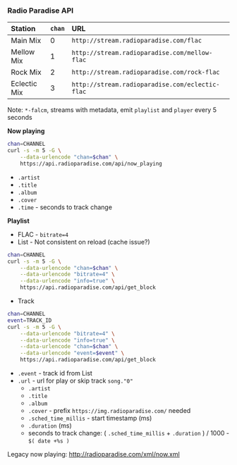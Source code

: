### Radio Paradise API 

| Station      | `chan` | URL                                             |
| :----------- | :----- | :---------------------------------------------- |
| Main Mix     | 0      | `http://stream.radioparadise.com/flac`          |
| Mellow Mix   | 1      | `http://stream.radioparadise.com/mellow-flac`   |
| Rock Mix     | 2      | `http://stream.radioparadise.com/rock-flac`     |
| Eclectic Mix | 3      | `http://stream.radioparadise.com/eclectic-flac` |

Note: `*-falcm`, streams with metadata, emit `playlist` and `player` every 5 seconds

**Now playing**
```sh
chan=CHANNEL
curl -s -m 5 -G \
	--data-urlencode "chan=$chan" \
	https://api.radioparadise.com/api/now_playing
```
- `.artist`
- `.title`
- `.album`
- `.cover`
- `.time` - seconds to track change

**Playlist**
- FLAC - `bitrate=4`
- List - Not consistent on reload (cache issue?)
```sh
chan=CHANNEL
curl -s -m 5 -G \
	--data-urlencode "chan=$chan" \
	--data-urlencode "bitrate=4" \
	--data-urlencode "info=true" \
	https://api.radioparadise.com/api/get_block
```
- Track
```sh
chan=CHANNEL
event=TRACK_ID
curl -s -m 5 -G \
	--data-urlencode "bitrate=4" \
	--data-urlencode "info=true" \
	--data-urlencode "chan=$chan" \
	--data-urlencode "event=$event" \
	https://api.radioparadise.com/api/get_block
```
- `.event` - track id from List
- `.url` - url for play or skip track
`song."0"`
	- `.artist`
	- `.title`
	- `.album`
	- `.cover` - prefix `https://img.radioparadise.com/` needed
	- `.sched_time_millis` - start timestamp (ms)
	- `.duration` (ms)
	- seconds to track change: ( `.sched_time_millis` + `.duration` ) / 1000 - `$( date +%s )`

Legacy now playing: http://radioparadise.com/xml/now.xml
